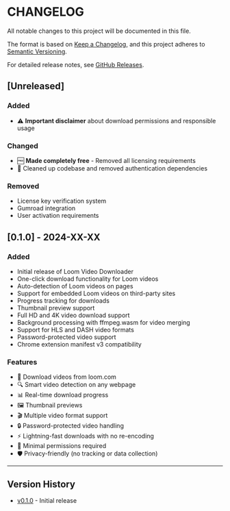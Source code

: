 # CHANGELOG

All notable changes to this project will be documented in this file.

The format is based on [Keep a Changelog](https://keepachangelog.com/en/1.0.0/),
and this project adheres to [Semantic Versioning](https://semver.org/spec/v2.0.0.html).

For detailed release notes, see [GitHub Releases](https://github.com/platima/loom-video-downloader-unlocked/releases).

## [Unreleased]

### Added
- ⚠️ **Important disclaimer** about download permissions and responsible usage

### Changed
- 🆓 **Made completely free** - Removed all licensing requirements
- 🧹 Cleaned up codebase and removed authentication dependencies

### Removed
- License key verification system
- Gumroad integration
- User activation requirements

## [0.1.0] - 2024-XX-XX

### Added
- Initial release of Loom Video Downloader
- One-click download functionality for Loom videos
- Auto-detection of Loom videos on pages
- Support for embedded Loom videos on third-party sites
- Progress tracking for downloads
- Thumbnail preview support
- Full HD and 4K video download support
- Background processing with ffmpeg.wasm for video merging
- Support for HLS and DASH video formats
- Password-protected video support
- Chrome extension manifest v3 compatibility

### Features
- 🎥 Download videos from loom.com
- 🔍 Smart video detection on any webpage
- 📊 Real-time download progress
- 🖼️ Thumbnail previews
- 🎬 Multiple video format support
- 🔒 Password-protected video handling
- ⚡ Lightning-fast downloads with no re-encoding
- 🎯 Minimal permissions required
- 🛡️ Privacy-friendly (no tracking or data collection)

---

## Version History
- [v0.1.0](https://github.com/platima/loom-video-downloader-unlocked/releases/tag/v0.1.0) - Initial release